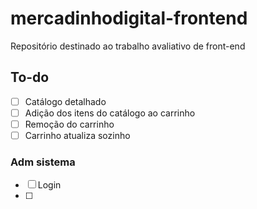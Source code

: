 # mercadinhodigital-frontend
 Repositório destinado ao trabalho avaliativo de front-end

## To-do
- [ ]  Catálogo detalhado
- [ ]  Adição dos itens do catálogo ao carrinho
- [ ]  Remoção do carrinho
- [ ]  Carrinho atualiza sozinho

### Adm sistema

- [ ]  Login
- [ ]
